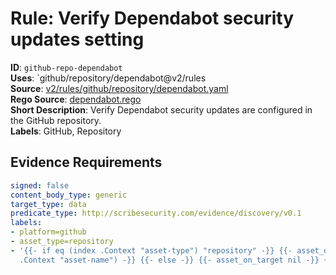# Rule: Verify Dependabot security updates setting

**ID**: `github-repo-dependabot`  
**Uses**: `github/repository/dependabot@v2/rules  
**Source**: [v2/rules/github/repository/dependabot.yaml](https://github.com/scribe-public/sample-policies/v2/rules/github/repository/dependabot.yaml)  
**Rego Source**: [dependabot.rego](https://github.com/scribe-public/sample-policies/v2/rules/github/repository/dependabot.rego)  
**Short Description**: Verify Dependabot security updates are configured in the GitHub repository.  
**Labels**: GitHub, Repository

## Evidence Requirements

```yaml
signed: false
content_body_type: generic
target_type: data
predicate_type: http://scribesecurity.com/evidence/discovery/v0.1
labels:
- platform=github
- asset_type=repository
- '{{- if eq (index .Context "asset-type") "repository" -}} {{- asset_on_target (index
  .Context "asset-name") -}} {{- else -}} {{- asset_on_target nil -}} {{- end -}}'
```
